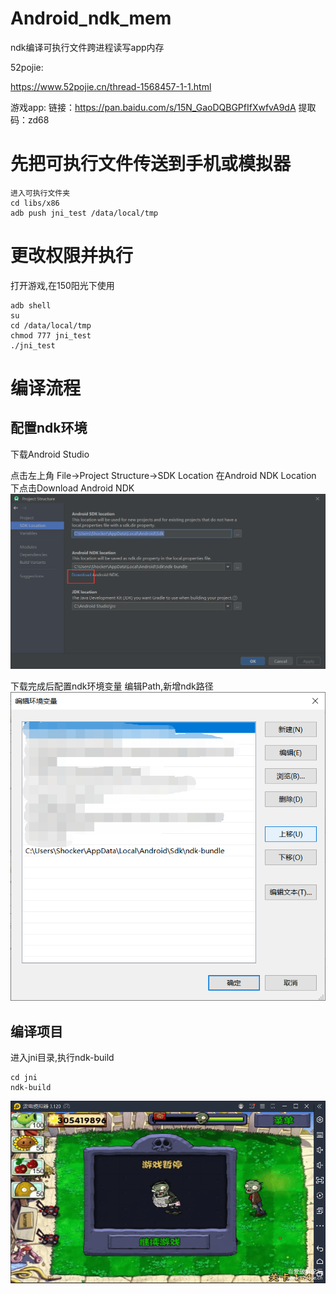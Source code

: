 # Android_ndk_mem
ndk编译可执行文件跨进程读写app内存

52pojie:

https://www.52pojie.cn/thread-1568457-1-1.html

游戏app:
链接：https://pan.baidu.com/s/15N_GaoDQBGPfIfXwfvA9dA 
提取码：zd68

# 先把可执行文件传送到手机或模拟器

```
进入可执行文件夹
cd libs/x86
adb push jni_test /data/local/tmp
```
# 更改权限并执行
打开游戏,在150阳光下使用
```
adb shell
su
cd /data/local/tmp
chmod 777 jni_test
./jni_test
```
# 编译流程
## 配置ndk环境
下载Android Studio

点击左上角 File->Project Structure->SDK Location
在Android NDK Location 
下点击Download Android NDK
![image](img/1640684959(1).jpg)

下载完成后配置ndk环境变量
编辑Path,新增ndk路径
![image](img/1640685183(1).jpg)

## 编译项目
进入jni目录,执行ndk-build
```
cd jni
ndk-build
```

![image](img/1645007043(1).jpg)
